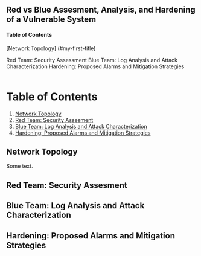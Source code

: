 ## Red vs Blue Assesment, Analysis, and Hardening of a Vulnerable System



#### Table of Contents
[Network Topology] (#my-first-title)


Red Team: Security Assessment
Blue Team: Log Analysis and Attack Characterization
Hardening: Proposed Alarms and Mitigation Strategies

|          |          |          |
|----------|----------|----------|



# Table of Contents

1. [Network Topology](#network-topology)
2. [Red Team: Security Assesment](#red-team-security-assesment)
3. [Blue Team: Log Analysis and Attack Characterization](#blue-team-log-analysis-and-attack-characterization)
4. [Hardening: Proposed Alarms and Mitigation Strategies](#hardening-proposed-alarms-and-mitigation-strategies)

## Network Topology
Some text.
## Red Team: Security Assesment

## Blue Team: Log Analysis and Attack Characterization

## Hardening: Proposed Alarms and Mitigation Strategies
